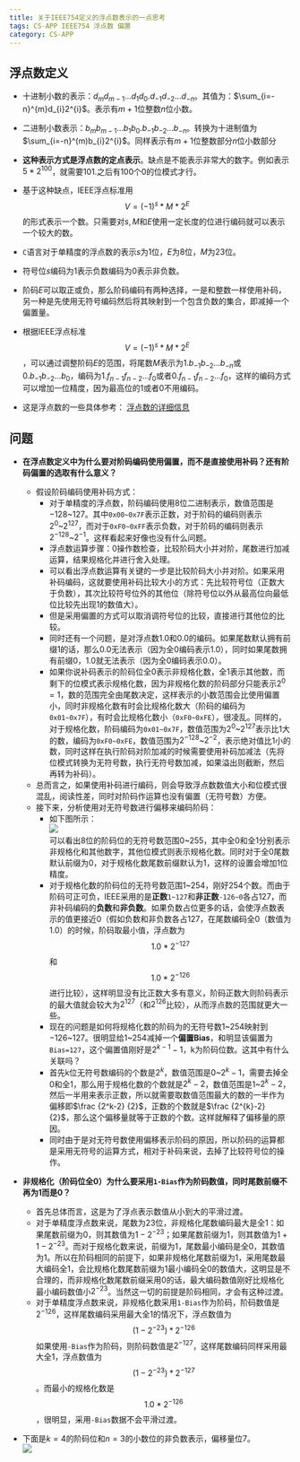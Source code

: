 ```yaml
---
title: 关于IEEE754定义的浮点数表示的一点思考
tags: CS-APP IEEE754 浮点数 偏置
category: CS-APP
---
```


## 浮点数定义

* 十进制小数的表示：$d_{m}d_{m-1}...d_{1}d_{0}.d_{-1}d_{-2}...d_{-n}$。其值为：$\sum_{i=-n}^{m}d_{i}2^{i}$。表示有$m+1$位整数$n$位小数。

* 二进制小数表示：$b_{m}b_{m-1}...b_{1}b_{0}.b_{-1}b_{-2}...b_{-n}$。转换为十进制值为$\sum_{i=-n}^(m)b_{i}2^{i}$。同样表示有$m+1$位整数部分$n$位小数部分

<!--more-->

* **这种表示方式是浮点数的定点表示**。缺点是不能表示非常大的数字。例如表示$5*2^{100}$，就需要101.之后有100个0的位模式才行。

* 基于这种缺点，IEEE浮点标准用$$V=(-1)^s*M*2^E$$的形式表示一个数。只需要对$s,M$和$E$使用一定长度的位进行编码就可以表示一个较大的数。

* `C`语言对于单精度的浮点数的表示$s$为1位，$E$为8位，$M$为23位。

* 符号位$s$编码为1表示负数编码为0表示非负数。

* 阶码$E$可以取正或负，那么阶码编码有两种选择，一是和整数一样使用补码，另一种是先使用无符号编码然后将其映射到一个包含负数的集合，即减掉一个偏置量。

* 根据IEEE浮点标准$$V=(-1)^s*M*2^E$$，可以通过调整阶码$E$的范围，将尾数$M$表示为$1.b_{-1}b_{-2}...b_{-n}$或$0.b_{-1}b_{-2}...b_{0}$，编码为$1.f_{n-1}f_{n-2}...f_{0}$或者$0.f_{n-1}f_{n-2}...f_{0}$，这样的编码方式可以增加一位精度，因为最高位的1或者0不用编码。

* 这是浮点数的一些具体参考： [浮点数的详细信息]({{site_url}}/2019/12/14/CS-App-Chapter2.html#4)

## 问题

* **在浮点数定义中为什么要对阶码编码使用偏置，而不是直接使用补码？还有阶码偏置的选取有什么意义？**
    * 假设阶码编码使用补码方式：
        * 对于单精度的浮点数，阶码编码使用8位二进制表示，数值范围是$-128$~$127$。其中`0x00~0x7F`表示正数，对于阶码的编码则表示$2^0$~$2^{127}$，而对于`0xF0~0xFF`表示负数，对于阶码的编码则表示$2^{-128}$~$2^{-1}$。这样看起来好像也没有什么问题。
        * 浮点数运算步骤：0操作数检查，比较阶码大小并对阶，尾数进行加减运算，结果规格化并进行舍入处理。
        * 可以看出浮点数运算有关键的一步是比较阶码大小并对阶。如果采用补码编码，这就要使用补码比较大小的方式：先比较符号位（正数大于负数），其次比较符号位外的其他位（除符号位以外从最高位向最低位比较先出现1的数值大）。
        * 但是采用偏置的方式可以取消调符号位的比较，直接进行其他位的比较。
        * 同时还有一个问题，是对浮点数1.0和0.0的编码。如果尾数默认拥有前缀1的话，那么0.0无法表示（因为全0编码表示1.0），同时如果尾数拥有前缀0，1.0就无法表示（因为全0编码表示0.0）。
        * 如果你说补码表示的阶码位全0表示非规格化数，全1表示其他数，而剩下的位模式表示规格化数，因为非规格化数的阶码部分只能表示$2^0=1$，数的范围完全由尾数决定，这样表示的小数范围会比使用偏置小，同时非规格化数有时会比规格化数大（阶码的编码为`0x01~0x7F`），有时会比规格化数小（`0xF0~0xFE`），很凌乱。同样的，对于规格化数，阶码编码为`0x01~0x7F`，数值范围为$2^0$~$2^{127}$表示比1大的数，编码为`0xF0~0xFE`，数值范围为$2^{-128}$~$2^{-2}$，表示绝对值比1小的数，同时这样在执行阶码对阶加减的时候需要使用补码加减法（先将位模式转换为无符号数，执行无符号数加减，如果溢出则截断，然后再转为补码）。
    * 总而言之，如果使用补码进行编码，则会导致浮点数数值大小和位模式很混乱，阅读性差，同时对阶码作运算也没有偏置（无符号数）方便。
    * 接下来，分析使用对无符号数进行偏移来编码阶码：
        * 如下图所示：<br/>![]({{site_url}}/assets/csapp/ch2/2-33.png)<br/>可以看出8位的阶码位的无符号数范围$0$~$255$，其中全0和全1分别表示非规格化和其他数字，其他位模式则表示规格化数。同时对于全0尾数默认前缀为0，对于规格化数尾数前缀默认为1，这样的设置会增加1位精度。
        * 对于规格化数的阶码位的无符号数范围$1$~$254$，刚好254个数。而由于阶码可正可负，IEEE采用的是**正数**`1~127`和**非正数**`-126~0`各占127，而非补码编码的**负数**和**非负数**。如果负数占位更多的话，会使浮点数表示的值更接近0（假如负数和非负数各占127，在尾数编码全0（数值为1.0）的时候，阶码取最小值，浮点数为$$1.0*2^{-127}$$ 和 $$1.0*2^{-126}$$进行比较），这样明显没有比正数大多有意义，阶码正数大则阶码表示的最大值就会较大为$2^{127}$（和$2^{126}$比较），从而浮点数的范围就更大一些。
        * 现在的问题是如何将规格化数的阶码为的无符号数$1$~$254$映射到$-126$~$127$。很明显给$1$~$254$减掉一个**偏置Bias**，和明显该偏置为`Bias=127`，这个偏置值刚好是$2^{k-1}-1$，k为阶码位数。这其中有什么关联吗？
        * 首先k位无符号数编码的个数是$2^k$，数值范围是$0$~$2^k-1$，需要去掉全0和全1，那么用于规格化数的个数就是$2^{k}-2$，数值范围是$1$~$2^k-2$，然后一半用来表示正数，所以就需要取数值范围最大的数的一半作为偏移即$\frac {2^k-2} {2}$，正数的个数就是$\frac {2^{k}-2} {2}$，那么这个偏移量就等于正数的个数。这样就解释了偏移量的原因。
        * 同时由于是对无符号数使用偏移表示阶码的原因，所以阶码的运算都是采用无符号的运算方式，相对于补码来说，去掉了比较符号位的操作。

* **非规格化（阶码位全0）为什么要采用`1-Bias`作为阶码数值，同时尾数前缀不再为1而是0？**
    * 首先总体而言，这是为了浮点表示数值从小到大的平滑过渡。
    * 对于单精度浮点数来说，尾数为23位，非规格化尾数编码最大是全1：如果尾数前缀为0，则其数值为$1-2^{-23}$；如果尾数前缀为1，则其数值为$1+1-2^{-23}$。而对于规格化数来说，前缀为1，尾数最小编码是全0，其数值为1。所以在阶码相同的前提下，如果非规格化尾数前缀为1，采用尾数最大编码全1，会比规格化数尾数前缀为1最小编码全0的数值大，这明显是不合理的，而非规格化数尾数前缀采用0的话，最大编码数值刚好比规格化最小编码数值小$2^{-23}$。当然这一切的前提是阶码相同，才会有这种过渡。
    * 对于单精度浮点数来说，非规格化数采用`1-Bias`作为阶码，阶码数值是$2^{-126}$，这样尾数编码采用最大全1的情况下，浮点数值为$$(1-2^{-23})*2^{-126}$$如果使用`-Bias`作为阶码，则阶码数值是$2^{-127}$，这样尾数编码同样采用最大全1，浮点数值为$$(1-2^{-23})*2^{-127}$$。而最小的规格化数是$$1.0*2^{-126}$$，很明显，采用`-Bias`数据不会平滑过渡。
    
* 下面是$k=4$的阶码位和$n=3$的小数位的非负数表示，偏移量位7。<br/>![]({{site_url}}/assets/csapp/ch2/2-35.png)
